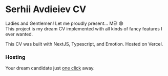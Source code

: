 # Serhii Avdieiev CV
Ladies and Gentlemen! Let me proudly present... ME! :smile:  
This project is my dream CV implemented with all kinds of fancy features I ever wanted.

This CV was built with NextJS, Typescript, and Emotion. Hosted on Vercel.

### Hosting
Your dream candidate just [one click](https://taypyc.vercel.app/) away.
